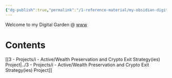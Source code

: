 ```yaml
---
{"dg-publish":true,"permalink":"/1-reference-material/my-obsidian-digital-garden-home-page/","tags":["gardenEntry"],"created":"2025-08-20T14:46:55.863+02:00","updated":"2025-08-20T16:01:01.680+02:00"}
---
```


Welcome to my Digital Garden @ [www](https://nicholasallen.digital)
# Contents
[[3 - Projects/i - Active/Wealth Preservation and Crypto Exit Strategy(ies) Project\|../3 - Projects/i - Active/Wealth Preservation and Crypto Exit Strategy(ies) Project]]
